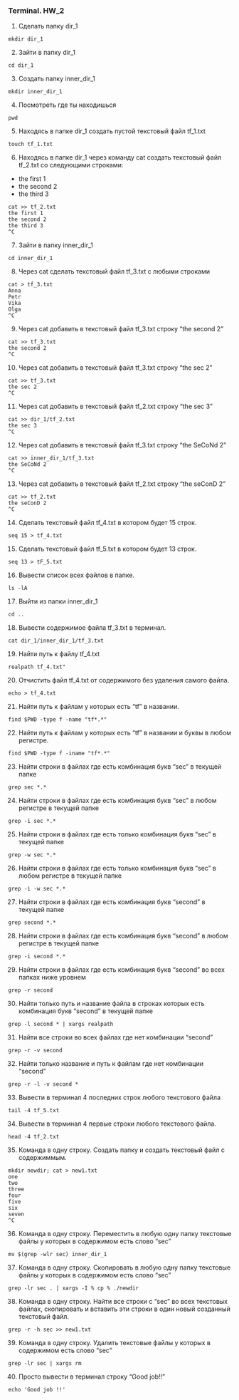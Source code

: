 ### Terminal. HW_2

1. Сделать папку dir_1

```
mkdir dir_1
```

 2. Зайти в папку dir_1

```
cd dir_1
```

 3. Создать папку inner_dir_1

```
mkdir inner_dir_1
```

 4. Посмотреть где ты находишься

```
pwd
```

 5. Находясь в папке dir_1 создать пустой текстовый файл tf_1.txt

```
touch tf_1.txt
```

 6. Находясь в папке dir_1 через команду cat создать текстовый файл tf_2.txt со следующими строками:
- the first 1
- the second 2
- the third 3

```
cat >> tf_2.txt
the first 1
the second 2	
the third 3
^C
```

 7. Зайти в папку inner_dir_1

```
cd inner_dir_1
```

 8. Через cat сделать текстовый файл tf_3.txt  c любыми строками

``` 
cat > tf_3.txt
Anna 
Petr
Vika     
Olga
^C
```

 9. Через cat добавить в текстовый файл tf_3.txt строку “the second 2”

```
cat >> tf_3.txt 
the second 2
^C
```

 10. Через cat добавить в текстовый файл tf_3.txt строку “the sec 2”

```
cat >> tf_3.txt 
the sec 2
^C
```

 11. Через cat добавить в текстовый файл tf_2.txt строку “the sec 3”

```
cat >> dir_1/tf_2.txt 
the sec 3
^C
```

 12. Через cat добавить в текстовый файл tf_3.txt строку “the SeCoNd 2”

```
cat >> inner_dir_1/tf_3.txt
the SeCoNd 2
^C
```

 13. Через cat добавить в текстовый файл tf_2.txt строку “the seConD 2”

```
cat >> tf_2.txt 
the seConD 2
^C
```

 14. Сделать текстовый файл tf_4.txt в котором будет 15 строк.

```
seq 15 > tf_4.txt
```


 15. Сделать текстовый файл tf_5.txt в котором будет 13 строк.

```
seq 13 > tF_5.txt
```


 16. Вывести список всех файлов в папке.

```
ls -lA
```

 17. Выйти из папки inner_dir_1

```
cd ..
```

 18. Вывести содержимое файла tf_3.txt в терминал.

```
cat dir_1/inner_dir_1/tf_3.txt
```

 19. Найти путь к файлу tf_4.txt

```
realpath tf_4.txt"
```

 20. Отчистить файл tf_4.txt от содержимого без удаления самого файла.

```
echo > tf_4.txt
```

 21. Найти путь к файлам у которых есть  “tf” в названии.

```
find $PWD -type f -name "tf*.*"
```

 22. Найти путь к файлам у которых есть  “tf” в названии и буквы в любом регистре.

```
find $PWD -type f -iname "tf*.*"
```

 23. Найти строки в файлах где есть комбинация букв “sec” в текущей папке

```
grep sec *.*
```

 24. Найти строки в файлах где есть комбинация букв “sec” в любом регистре в текущей папке

```
grep -i sec *.*
```

 25. Найти строки в файлах где есть только комбинация букв “sec” в текущей папке

```
grep -w sec *.*
```

 26. Найти строки в файлах где есть только комбинация букв “sec” в любом регистре в текущей папке

```
grep -i -w sec *.*
```

 27. Найти строки в файлах где есть комбинация букв “second” в текущей папке

```
grep second *.*
```

 28. Найти строки в файлах где есть комбинация букв “second” в любом регистре в текущей папке

```
grep -i second *.*
```

 29. Найти строки в файлах где есть комбинация букв “second” во всех папках ниже уровнем

```
grep -r second
```

 30. Найти только путь и название файла в строках которых есть комбинация букв “second” в текущей папке

```
grep -l second * | xargs realpath
```


 31. Найти все строки во всех файлах где нет комбинации “second”

```
grep -r -v second
```


 32. Найти только название и путь к файлам где нет комбинации “second”

```
grep -r -l -v second *
```


 33. Вывести в терминал 4 последних строк любого текстового файла

```
tail -4 tf_5.txt
```

 34. Вывести в терминал 4 первые строки любого текстового файла.

```
head -4 tf_2.txt
```

 35. Команда в одну строку. Создать папку и создать текстовый файл с содержиммым.

```
mkdir newdir; cat > new1.txt
one 
two
three
four 
five 
six
seven 
^C
```

 36. Команда в одну строку. Переместить в любую одну папку текстовые файлы у которых в содержимом есть слово “sec”

```
mv $(grep -wlr sec) inner_dir_1
```

 37. Команда в одну строку. Скопировать в любую одну папку текстовые файлы у которых в содержимом есть слово “sec”

```
grep -lr sec . | xargs -I % cp % ./newdir
```

 38. Команда в одну строку. Найти все строки c “sec” во всех текстовых файлах, скопировать и вставить эти строки в один новый созданный текстовый файл.

```
grep -r -h sec >> new1.txt
```

 39. Команда в одну строку. Удалить текстовые файлы у которых в содержимом есть слово “sec”

```
grep -lr sec | xargs rm
```

 40. Просто вывести в терминал строку “Good job!!”

```
echo 'Good job !!'
```

